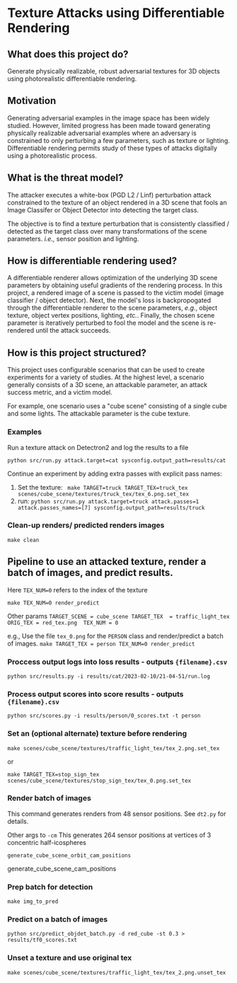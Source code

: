# Texture Attacks using Differentiable Rendering

## What does this project do?  
Generate physically realizable, robust adversarial textures for 3D objects using photorealistic differentiable rendering. 

## Motivation
Generating adversarial examples in the image space has been widely studied.  However, limited progress has been made toward generating physically realizable adversarial examples where an adversary is constrained to only perturbing a few parameters, such as texture or lighting.  Differentiable rendering permits study of these types of attacks digitally using a photorealistic process.  

## What is the threat model?
The attacker executes a white-box (PGD L2 / Linf) perturbation attack constrained to the texture of an object rendered in a 3D scene that fools an Image Classifer or Object Detector into detecting the target class. 

The objective is to find a texture perturbation that is consistently classified / detected as the target class over many transformations of the scene parameters. _i.e.,_ sensor position and lighting. 

## How is differentiable rendering used?

A differentiable renderer allows optimization of the underlying 3D scene parameters by obtaining useful gradients of the rendering process. In this project, a rendered image of a scene is passed to the victim model (image classifier / object detector). Next, the model's loss is backpropogated through the differentiable renderer to the scene parameters, _e.g._, object texture, object vertex positions, lighting, _etc._. Finally, the chosen scene parameter is iteratively perturbed to fool the model and the scene is re-rendered until the attack succeeds. 

## How is this project structured?
This project uses configurable scenarios that can be used to create experiments for a variety of studies.  At the highest level, a scenario generally consists of a 3D scene, an attackable parameter, an attack success metric, and a victim model.  

For example, one scenario uses a "cube scene" consisting of a single cube and some lights.  The attackable parameter is the cube texture. 


### Examples
Run a texture attack on Detectron2 and log the results to a file

`python src/run.py attack.target=cat sysconfig.output_path=results/cat`

Continue an experiment by adding extra passes with explicit pass names:
1. Set the texture:
` make TARGET=truck TARGET_TEX=truck_tex scenes/cube_scene/textures/truck_tex/tex_6.png.set_tex`
2. run: `python src/run.py attack.target=truck attack.passes=1 attack.passes_names=[7] sysconfig.output_path=results/truck`


### Clean-up renders/ predicted renders images

`make clean`

## Pipeline to use an attacked texture, render a batch of images, and predict results. 
Here `TEX_NUM=0` refers to the index of the texture

`make TEX_NUM=0 render_predict` 

Other params
`TARGET_SCENE = cube_scene
TARGET_TEX  = traffic_light_tex
ORIG_TEX = red_tex.png 
TEX_NUM = 0`

e.g., Use the file `tex_0.png` for the `PERSON` class and render/predict a batch of images.
`make TARGET_TEX = person TEX_NUM=0 render_predict`


### Proccess output logs into loss results - outputs `{filename}.csv`

`python src/results.py -i results/cat/2023-02-10/21-04-51/run.log`

### Process output scores into score results - outputs `{filename}.csv`

`python src/scores.py -i results/person/0_scores.txt -t person`

### Set an (optional alternate) texture before rendering

`make scenes/cube_scene/textures/traffic_light_tex/tex_2.png.set_tex`

or 

`make TARGET_TEX=stop_sign_tex scenes/cube_scene/textures/stop_sign_tex/tex_0.png.set_tex`

### Render batch of images
This command generates renders from 48 sensor positions. See `dt2.py` for details.

Other args to `-cm` 
This generates 264 sensor positions at vertices of 3 concentric half-icospheres

`generate_cube_scene_orbit_cam_positions` 

generate_cube_scene_cam_positions

### Prep batch for detection

`make img_to_pred`

### Predict on a batch of images

`python src/predict_objdet_batch.py -d red_cube -st 0.3 > results/tf0_scores.txt`

### Unset a texture and use original tex

`make scenes/cube_scene/textures/traffic_light_tex/tex_2.png.unset_tex`
